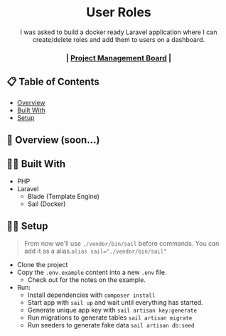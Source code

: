 <div align="center">
  <h1>User Roles</h1>
  <p>I was asked to build a docker ready Laravel application where I can create/delete roles and add them to users on a dashboard.</p>
</div>

<div align="center">
  <h3>
    | <a href="">Project Management Board</a> |
</div>

## 📋 Table of Contents

- [Overview](#overview)
- [Built With](#built-with)
- [Setup](#setup)

## 🎨 Overview (soon...)

<!-- <details>
  <summary>In progress</summary>
  
![Dekstop View](#)

</details> -->

## 👨‍💻 Built With

- PHP
- Laravel
  - Blade (Template Engine)
  - Sail (Docker)

## 👨‍💻 Setup
> From now we'll use `./vendor/bin/sail` before commands. You can add it as a alias.`alias sail="./vendor/bin/sail"`

- Clone the project
- Copy the `.env.example` content into a new `.env` file.
  - Check out for the notes on the example.
- Run:
  - Install dependencies with `composer install`
  - Start app with `sail up` and wait until everything has started.
  - Generate unique app key with `sail artisan key:generate`
  - Run migrations to generate tables `sail artisan migrate`
  - Run seeders to generate fake data `sail artisan db:seed`